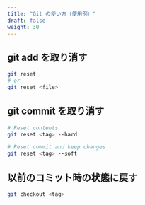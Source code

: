 ```yaml
---
title: "Git の使い方（使用例）"
draft: false
weight: 30
---
```

## git add を取り消す

```sh
git reset
# or
git reset <file>
```

## git commit を取り消す

```sh
# Reset contents 
git reset <tag> --hard

# Reset commit and keep changes
git reset <tag> --soft
```

## 以前のコミット時の状態に戻す

```sh
git checkout <tag>
```
